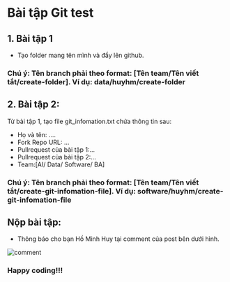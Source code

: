 # Bài tập Git test

## 1. Bài tập 1
- Tạo folder mang tên mình và đẩy lên github.
### Chú ý: Tên branch phải theo format: [Tên team/Tên viết tắt/create-folder]. Ví dụ: data/huyhm/create-folder

## 2. Bài tập 2:
Từ bài tập 1, tạo file git_infomation.txt chứa thông tin sau:
- Họ và tên: ....
- Fork Repo URL: ...
- Pullrequest của bài tập 1:...
- Pullrequest của bài tập 2:...
- Team:[AI/ Data/ Software/ BA]
### Chú ý: Tên branch phải theo format: [Tên team/Tên viết tắt/create-git-infomation-file]. Ví dụ: software/huyhm/create-git-infomation-file

## Nộp bài tập:
- Thông báo cho bạn Hồ Minh Huy tại comment của post bên dưới hình.

![comment](https://user-images.githubusercontent.com/64391153/154935413-a8799ce9-a8a5-4aa0-9d8e-cc9b744295e7.PNG)
### Happy coding!!!

